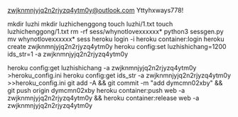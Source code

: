 zwjknmnjyjq2n2rjyzq4ytm0y@outlook.com
Yttyhxways778!

mkdir luzhi
mkdir luzhichenggong
touch luzhi/1.txt
touch luzhichenggong/1.txt
rm -rf sess/whynotlovexxxxxx*
python3 sessgen.py
mv whynotlovexxxxxx* sess
heroku login -i
heroku container:login
heroku create zwjknmnjyjq2n2rjyzq4ytm0y
heroku config:set luzhishichang=1200 ids_str=1 -a zwjknmnjyjq2n2rjyzq4ytm0y

heroku config:get luzhishichang -a zwjknmnjyjq2n2rjyzq4ytm0y >heroku_config.ini
heroku config:get ids_str -a zwjknmnjyjq2n2rjyzq4ytm0y >>heroku_config.ini
git add -A && git commit -m "add dymcmn02xby" && git push origin dymcmn02xby
heroku container:push web -a zwjknmnjyjq2n2rjyzq4ytm0y && heroku container:release web -a zwjknmnjyjq2n2rjyzq4ytm0y